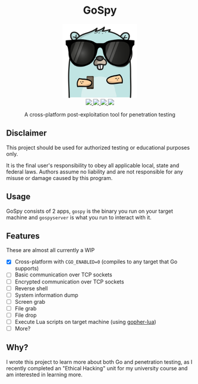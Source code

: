 <h1 align="center">GoSpy</h1>

<p align="center">
    <img height=200 width=200 src="./icon.png"/>
    <br/>
    <a href="https://github.com/psidex/GoSpy/actions" >
        <img src="https://github.com/psidex/GoSpy/workflows/go%20build/badge.svg" />
    </a>
    <a href="https://goreportcard.com/report/github.com/psidex/GoSpy" >
        <img src="https://goreportcard.com/badge/github.com/psidex/GoSpy" />
    </a>
    <a href="./LICENSE" >
        <img src="https://img.shields.io/github/license/psidex/GoSpy.svg" />
    </a>
    <a href="https://ko-fi.com/M4M18XB1" >
        <img src="https://img.shields.io/badge/support%20me-Ko--fi-orange.svg?style=flat&colorA=35383d" />
    </a>
</p>

<p align="center">A cross-platform post-exploitation tool for penetration testing</p>

## Disclaimer

This project should be used for authorized testing or educational purposes only.

It is the final user's responsibility to obey all applicable local, state and federal laws.
Authors assume no liability and are not responsible for any misuse or damage caused by this program.

## Usage

GoSpy consists of 2 apps, `gospy` is the binary you run on your target machine and `gospyserver` is what you run to
interact with it.

## Features

These are almost all currently a WIP

- [x] Cross-platform with `CGO_ENABLED=0` (compiles to any target that Go supports)
- [ ] Basic communication over TCP sockets
- [ ] Encrypted communication over TCP sockets
- [ ] Reverse shell
- [ ] System information dump
- [ ] Screen grab
- [ ] File grab
- [ ] File drop
- [ ] Execute Lua scripts on target machine (using [gopher-lua](https://github.com/yuin/gopher-lua))
- [ ] More?

## Why?

I wrote this project to learn more about both Go and penetration testing, as I recently completed an "Ethical Hacking"
unit for my university course and am interested in learning more.

